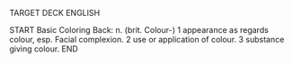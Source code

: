TARGET DECK
ENGLISH

START
Basic
Coloring
Back: n. (brit. Colour-) 1 appearance as regards colour, esp. Facial complexion. 2 use or application of colour. 3 substance giving colour.
END
